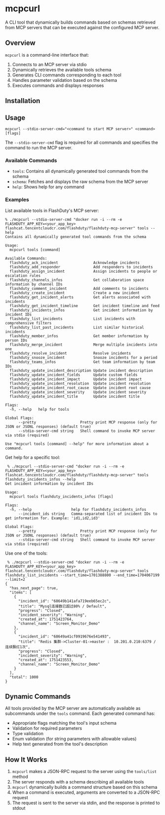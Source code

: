 # mcpcurl

A CLI tool that dynamically builds commands based on schemas retrieved from MCP servers that can
be executed against the configured MCP server.

## Overview

`mcpcurl` is a command-line interface that:

1. Connects to an MCP server via stdio
2. Dynamically retrieves the available tools schema
3. Generates CLI commands corresponding to each tool
4. Handles parameter validation based on the schema
5. Executes commands and displays responses

## Installation

## Usage

```console
mcpcurl --stdio-server-cmd="<command to start MCP server>" <command> [flags]
```

The `--stdio-server-cmd` flag is required for all commands and specifies the command to run the MCP server.

### Available Commands

- `tools`: Contains all dynamically generated tool commands from the schema
- `schema`: Fetches and displays the raw schema from the MCP server
- `help`: Shows help for any command

### Examples

List available tools in FlashDuty's MCP server:

```console
% ./mcpcurl --stdio-server-cmd "docker run -i --rm -e FLASHDUTY_APP_KEY=<your_app_key> flashcat.tencentcloudcr.com/flashduty/flashduty-mcp-server" tools --help
Contains all dynamically generated tool commands from the schema

Usage:
  mcpcurl tools [command]

Available Commands:
  flashduty_ack_incident                Acknowledge incidents
  flashduty_add_responder               Add responders to incidents
  flashduty_assign_incident             Assign incidents to people or escalation rules
  flashduty_channels_infos              Get collaboration space information by channel IDs
  flashduty_comment_incident            Add comments to incidents
  flashduty_create_incident             Create a new incident
  flashduty_get_incident_alerts         Get alerts associated with incidents
  flashduty_get_incident_timeline       Get incident timeline and feed
  flashduty_incidents_infos             Get incident information by incident IDs
  flashduty_list_incidents              List incidents with comprehensive filters
  flashduty_list_past_incidents         List similar historical incidents
  flashduty_member_infos                Get member information by person IDs
  flashduty_merge_incident              Merge multiple incidents into one
  flashduty_resolve_incident            Resolve incidents
  flashduty_snooze_incident             Snooze incidents for a period
  flashduty_teams_infos                 Get team information by team IDs
  flashduty_update_incident_description Update incident description
  flashduty_update_incident_fields      Update custom fields
  flashduty_update_incident_impact      Update incident impact
  flashduty_update_incident_resolution  Update incident resolution
  flashduty_update_incident_root_cause  Update incident root cause
  flashduty_update_incident_severity    Update incident severity
  flashduty_update_incident_title       Update incident title

Flags:
  -h, --help   help for tools

Global Flags:
      --pretty                    Pretty print MCP response (only for JSON or JSONL responses) (default true)
      --stdio-server-cmd string   Shell command to invoke MCP server via stdio (required)

Use "mcpcurl tools [command] --help" for more information about a command.
```

Get help for a specific tool:

```console
 % ./mcpcurl --stdio-server-cmd "docker run -i --rm -e FLASHDUTY_APP_KEY=<your_app_key> flashcat.tencentcloudcr.com/flashduty/flashduty-mcp-server" tools flashduty_incidents_infos --help
Get incident information by incident IDs

Usage:
  mcpcurl tools flashduty_incidents_infos [flags]

Flags:
  -h, --help                  help for flashduty_incidents_infos
      --incident_ids string   Comma-separated list of incident IDs to get information for. Example: 'id1,id2,id3'

Global Flags:
      --pretty                    Pretty print MCP response (only for JSON or JSONL responses) (default true)
      --stdio-server-cmd string   Shell command to invoke MCP server via stdio (required)
```

Use one of the tools:

```console
 % ./mcpcurl --stdio-server-cmd "docker run -i --rm -e FLASHDUTY_APP_KEY=<your_app_key> flashcat.tencentcloudcr.com/flashduty/flashduty-mcp-server" tools flashduty_list_incidents --start_time=1701388800 --end_time=1704067199 --limit=2
{
  "has_next_page": true,
  "items": [
    {
      "incident_id": "68649b141afa719eeb65ec2c",
      "title": "Mysql连接数已超过80% / Default",
      "progress": "Closed",
      "incident_severity": "Warning",
      "created_at": 1751423764,
      "channel_name": "Screen_Monitor_Demo"
    },
    {
      "incident_id": "68649a41cf0919676e541493",
      "title": "Redis 集群->Cluster-01->master :  10.201.0.210:6379 / 连续飘红1次",
      "progress": "Closed",
      "incident_severity": "Warning",
      "created_at": 1751423553,
      "channel_name": "Screen_Monitor_Demo"
    }
  ],
  "total": 1000
}
```

## Dynamic Commands

All tools provided by the MCP server are automatically available as subcommands under the `tools` command. Each generated command has:

- Appropriate flags matching the tool's input schema
- Validation for required parameters
- Type validation
- Enum validation (for string parameters with allowable values)
- Help text generated from the tool's description

## How It Works

1. `mcpcurl` makes a JSON-RPC request to the server using the `tools/list` method
2. The server responds with a schema describing all available tools
3. `mcpcurl` dynamically builds a command structure based on this schema
4. When a command is executed, arguments are converted to a JSON-RPC request
5. The request is sent to the server via stdin, and the response is printed to stdout
